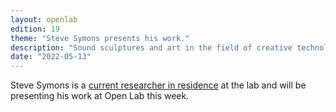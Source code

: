 ```yaml
---
layout: openlab
edition: 19
theme: "Steve Symons presents his work."
description: "Sound sculptures and art in the field of creative technology."
date: "2022-05-13"
---
```


Steve Symons is a <a href="https://iil.is/news/steve-residency">current researcher in residence</a> at the lab and will be presenting his work at Open Lab this week.
